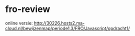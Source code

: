 # fro-review

online versie: http://30226.hosts2.ma-cloud.nl/bewijzenmap/periode1.3/FRO/Javascript/opdracht1/
